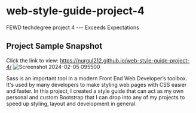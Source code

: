 # web-style-guide-project-4
FEWD techdegree project 4 --- Exceeds Expectations

## Project Sample Snapshot
Click the link to view: https://nurgul212.github.io/web-style-guide-project-4/
![Screenshot 2024-02-05 095500](https://github.com/nurgul212/DIY-Sass-Practice/assets/90399606/80640670-bd5f-4491-9518-3821406c5f20)

Sass is an important tool in a modern Front End Web Developer’s toolbox.
It's used by many developers to make styling web pages with CSS easier and faster. 
In this project, I created a style guide that can act as my own personal and custom Bootstrap that I can drop into any of my projects to speed up styling,
layout and development in general.

